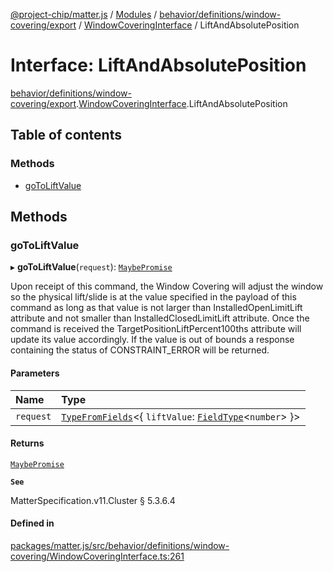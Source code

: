 [@project-chip/matter.js](../README.md) / [Modules](../modules.md) / [behavior/definitions/window-covering/export](../modules/behavior_definitions_window_covering_export.md) / [WindowCoveringInterface](../modules/behavior_definitions_window_covering_export.WindowCoveringInterface.md) / LiftAndAbsolutePosition

# Interface: LiftAndAbsolutePosition

[behavior/definitions/window-covering/export](../modules/behavior_definitions_window_covering_export.md).[WindowCoveringInterface](../modules/behavior_definitions_window_covering_export.WindowCoveringInterface.md).LiftAndAbsolutePosition

## Table of contents

### Methods

- [goToLiftValue](behavior_definitions_window_covering_export.WindowCoveringInterface.LiftAndAbsolutePosition.md#gotoliftvalue)

## Methods

### goToLiftValue

▸ **goToLiftValue**(`request`): [`MaybePromise`](../modules/util_export.md#maybepromise)

Upon receipt of this command, the Window Covering will adjust the window so the physical lift/slide is at
the value specified in the payload of this command as long as that value is not larger than
InstalledOpenLimitLift attribute and not smaller than InstalledClosedLimitLift attribute. Once the command
is received the TargetPositionLiftPercent100ths attribute will update its value accordingly. If the value is
out of bounds a response containing the status of CONSTRAINT_ERROR will be returned.

#### Parameters

| Name | Type |
| :------ | :------ |
| `request` | [`TypeFromFields`](../modules/tlv_export.md#typefromfields)\<\{ `liftValue`: [`FieldType`](tlv_export.FieldType.md)\<`number`\>  }\> |

#### Returns

[`MaybePromise`](../modules/util_export.md#maybepromise)

**`See`**

MatterSpecification.v11.Cluster § 5.3.6.4

#### Defined in

[packages/matter.js/src/behavior/definitions/window-covering/WindowCoveringInterface.ts:261](https://github.com/project-chip/matter.js/blob/6d3b6a5d957d88a9231d6ecab4bb41f8133112be/packages/matter.js/src/behavior/definitions/window-covering/WindowCoveringInterface.ts#L261)

